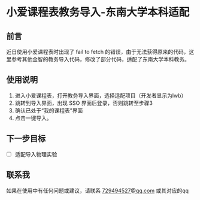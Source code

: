 # 小爱课程表教务导入-东南大学本科适配  
## 前言  
近日使用小爱课程表时出现了 fail to fetch 的错误，由于无法获得原来的代码，这里参考其他金智的教务导入代码，修改了部分代码，适配了东南大学本科教务。  
## 使用说明  
1. 进入小爱课程表，打开教务导入界面，选择适配项目（开发者显示为lwb）
2. 跳转到导入界面，出现 SSO 界面后登录，否则跳转至步骤3
3. 确认已处于“我的课程表”界面
4. 点击一键导入。
## 下一步目标
- [ ] 适配导入物理实验
## 联系我
如果在使用中有任何问题或建议，请联系 729494527@qq.com 或其对应的qq